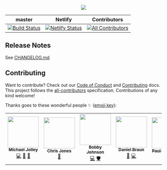 <p align="center">
    <img src="https://user-images.githubusercontent.com/1228996/71058284-e69fe800-2124-11ea-9c61-09587a7aa013.png"/>
</p>

| master                                                                                                                                                                                                        | Netlify                                                                                                                                                                  | Contributors                                                                                                       |
| ------------------------------------------------------------------------------------------------------------------------------------------------------------------------------------------------------------- | ------------------------------------------------------------------------------------------------------------------------------------------------------------------------ | ------------------------------------------------------------------------------------------------------------------ |
| [![Build Status](https://dev.azure.com/michaeljolley/awesum.io/_apis/build/status/awesum.io?branchName=master)](https://dev.azure.com/michaeljolley/awesum.io/_build/latest?definitionId=8&branchName=master) | [![Netlify Status](https://api.netlify.com/api/v1/badges/25205e45-f294-4da5-ac21-fa8fea560010/deploy-status)](https://app.netlify.com/sites/epic-lumiere-23ca13/deploys) | [![All Contributors](https://img.shields.io/badge/all_contributors-3-orange.svg?style=flat-square)](#contributors) |

## Release Notes

See [CHANGELOG.md](CHANGELOG.md)

## Contributing

Want to contribute? Check out our [Code of Conduct](CODE_OF_CONDUCT.md) and [Contributing](CONTRIBUTING.md) docs. This project follows the [all-contributors](https://github.com/all-contributors/all-contributors) specification. Contributions of any kind welcome!

Thanks goes to these wonderful people ✨ ([emoji key](https://allcontributors.org/docs/en/emoji-key)):

<!-- ALL-CONTRIBUTORS-LIST:START - Do not remove or modify this section -->
<!-- prettier-ignore-start -->
<!-- markdownlint-disable -->
<table>
  <tr>
    <td align="center"><a href="https://michaeljolley.com/"><img src="https://avatars2.githubusercontent.com/u/1228996?v=4" width="100px;" alt=""/><br /><sub><b>Michael Jolley</b></sub></a><br /><a href="https://github.com/MichaelJolley/awesum.io/commits?author=michaeljolley" title="Code">💻</a> <a href="#ideas-michaeljolley" title="Ideas, Planning, & Feedback">🤔</a> <a href="https://github.com/MichaelJolley/awesum.io/commits?author=michaeljolley" title="Documentation">📖</a></td>
    <td align="center"><a href="https://c-j.tech"><img src="https://avatars0.githubusercontent.com/u/3969086?v=4" width="100px;" alt=""/><br /><sub><b>Chris Jones</b></sub></a><br /><a href="https://github.com/MichaelJolley/awesum.io/commits?author=cmjchrisjones" title="Documentation">📖</a></td>
    <td align="center"><a href="http://iamnotmyself.com"><img src="https://avatars3.githubusercontent.com/u/73120?v=4" width="100px;" alt=""/><br /><sub><b>Bobby Johnson</b></sub></a><br /><a href="https://github.com/MichaelJolley/awesum.io/commits?author=notmyself" title="Code">💻</a> <a href="#security-notmyself" title="Security">🛡️</a></td>
    <td align="center"><a href="https://github.com/danielpomas"><img src="https://avatars1.githubusercontent.com/u/42745795?v=4" width="100px;" alt=""/><br /><sub><b>Daniel Braun</b></sub></a><br /><a href="https://github.com/MichaelJolley/awesum.io/issues?q=author%3Adanielpomas" title="Bug reports">🐛</a> <a href="https://github.com/MichaelJolley/awesum.io/commits?author=danielpomas" title="Code">💻</a></td>
    <td align="center"><a href="http://pardel.net"><img src="https://avatars0.githubusercontent.com/u/2171?v=4" width="100px;" alt=""/><br /><sub><b>Paul Ardeleanu</b></sub></a><br /><a href="https://github.com/MichaelJolley/awesum.io/issues?q=author%3Apardel" title="Bug reports">🐛</a></td>
    <td align="center"><a href="https://github.com/calebmckay"><img src="https://avatars0.githubusercontent.com/u/11079725?v=4" width="100px;" alt=""/><br /><sub><b>Caleb McKay</b></sub></a><br /><a href="#design-calebmckay" title="Design">🎨</a></td>
  </tr>
</table>

<!-- markdownlint-enable -->
<!-- prettier-ignore-end -->
<!-- ALL-CONTRIBUTORS-LIST:END -->
